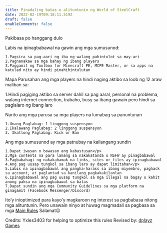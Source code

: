 ```yaml
---
title: Pinadaling batas o alituntunin ng World of SteelCraft
date: 2022-02-19T09:18:11.519Z
draft: false
enableComments: false
---
```


Pakibasa po hanggang dulo

Labis na ipinagbabawal na gawin ang mga sumusunod:

    1.Pagsira sa pag-aari ng iba ng walang pahintulot sa may-ari
    2.Pagnanakaw sa mga bahay ng ibang players
    3.Paggamit ng Toolbox for Minecraft PE, MCPE Master, or sa apps na katulad nito ay hindi pinahihintulutan  

Mapa Parusahan ang mga players na hindi naging aktibo sa loob ng 12 araw maliban sa:

1.Hindi pagiging aktibo sa server dahil sa pag aaral, personal na problema, walang internet connection, trabaho, busy sa ibang gawain pero hindi sa paglalaro ng ibang laro

Narito ang mga parusa sa mga players na lumabag sa panuntunan
  
    1.Unang Paglabag: 1 linggong suspensyon
    2.Ikalawang Paglabag: 2 linggong suspensyon
    3. Ikatlong Paglabag: Kick or Ban  

Ang mga sumusunod ay mga patnubay na kailangang sundin
    
    1.Dapat iwasan o bawasan ang kabastusan</p>
    2.Mga contents na para lamang sa nakakatanda o NSFW ay pinagbabawal
    3.Pagbabahagi ng nakakahamak na links, sites or files ay ipinagbabawal
    4.Ang pag uusap tungkol sa ibang laro ay dapat limitahan</p>
    5.Labis na ipinagbabawal ang pangha-harass sa ibang miyembro, paghack sa account, at paglantad sa kanilang pagkakakilanlan
    6.Ipinagbabawal ang pag uusap tungkol sa mga illegal na bagay o kahit anong paksa na ipinagbabawal sa batas
    7.Dapat sundin ang mga Community Guidelines sa mga platform na ginagamit (Facebook Messenger/Discord)  

Ito’y inioptimized para kayo’y magkaroon ng interest sa pagbabasa nitong mga alituntunin. Pero unawain ninyo at huwag magmadali sa pagbasa sa mga [Main Rules](https://worldofsteelcraft.tk/rules/fil) Salamat😉  

Credits: Yxles3403 for helping to optimize this rules
Revised by: [dplayz Games](https://dplayzgames06.tk)

